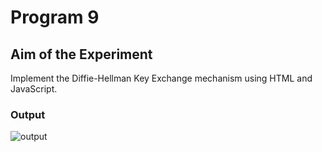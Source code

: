 # Program 9
## Aim of the Experiment
Implement the Diffie-Hellman Key Exchange mechanism using HTML and
JavaScript.

### Output
![output](Diifie.jpeg)

